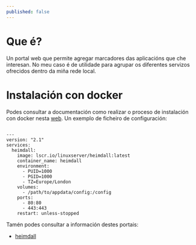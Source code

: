 ```yaml
---
published: false
---
```

# Que é?
Un portal web que permite agregar marcadores das aplicacións que che interesan. No meu caso é de utilidade para agrupar os diferentes servizos ofrecidos dentro da miña rede local. 

# Instalación con docker
Podes consultar a documentación como realizar o proceso de instalación con docker nesta [web](https://hub.docker.com/r/linuxserver/heimdall/).  Un exemplo de ficheiro de configuración: 
 
```code

---
version: "2.1"
services:
  heimdall:
    image: lscr.io/linuxserver/heimdall:latest
    container_name: heimdall
    environment:
      - PUID=1000
      - PGID=1000
      - TZ=Europe/London
    volumes:
      - /path/to/appdata/config:/config
    ports:
      - 80:80
      - 443:443
    restart: unless-stopped

``` 

Tamén podes consultar a información destes portais:
* [heimdall](https://blog.parravidales.es/heimdall-gestiona-tus-url-locales-de-manera-sencilla/)
